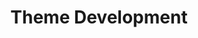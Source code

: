 ---
title: Theme Development
permalink: js/theme-development
layout: js
categories: js
active: js
---
